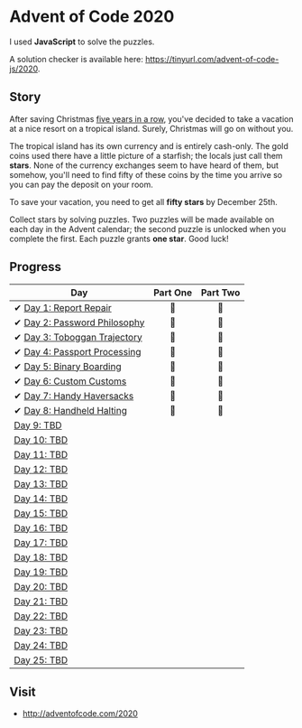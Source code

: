 # Advent of Code 2020

I used **JavaScript** to solve the puzzles.

A solution checker is available here: <https://tinyurl.com/advent-of-code-js/2020>.

## Story

After saving Christmas [five years in a row](https://adventofcode.com/events), you've decided to take a vacation at a nice resort on a tropical island. Surely, Christmas will go on without you.

The tropical island has its own currency and is entirely cash-only. The gold coins used there have a little picture of a starfish; the locals just call them **stars**. None of the currency exchanges seem to have heard of them, but somehow, you'll need to find fifty of these coins by the time you arrive so you can pay the deposit on your room.

To save your vacation, you need to get all **fifty stars** by December 25th.

Collect stars by solving puzzles. Two puzzles will be made available on each day in the Advent calendar; the second puzzle is unlocked when you complete the first. Each puzzle grants **one star**. Good luck!

## Progress

| Day  | Part One | Part Two |
|---|:---:|:---:|
| ✔ [Day 1: Report Repair](https://github.com/joanasesinando/advent-of-code/tree/master/2020/day1)| 🌟 | 🌟 |
| ✔ [Day 2: Password Philosophy](https://github.com/joanasesinando/advent-of-code/tree/master/2020/day2)| 🌟 | 🌟 |
| ✔ [Day 3: Toboggan Trajectory](https://github.com/joanasesinando/advent-of-code/tree/master/2020/day3)| 🌟 | 🌟 |
| ✔ [Day 4: Passport Processing](https://github.com/joanasesinando/advent-of-code/tree/master/2020/day4)| 🌟 | 🌟 |
| ✔ [Day 5: Binary Boarding](https://github.com/joanasesinando/advent-of-code/tree/master/2020/day5)| 🌟 | 🌟 |
| ✔ [Day 6: Custom Customs](https://github.com/joanasesinando/advent-of-code/tree/master/2020/day6)| 🌟 | 🌟 |
| ✔ [Day 7: Handy Haversacks](https://github.com/joanasesinando/advent-of-code/tree/master/2020/day7)| 🌟 | 🌟 |
| ✔ [Day 8: Handheld Halting](https://github.com/joanasesinando/advent-of-code/tree/master/2020/day8)| 🌟 | 🌟 |
| [Day 9: TBD]()| | |
| [Day 10: TBD]()| | |
| [Day 11: TBD]()| | |
| [Day 12: TBD]()| | |
| [Day 13: TBD]()| | |
| [Day 14: TBD]()| | |
| [Day 15: TBD]()| | |
| [Day 16: TBD]()| | |
| [Day 17: TBD]()| | |
| [Day 18: TBD]()| | |
| [Day 19: TBD]()| | |
| [Day 20: TBD]()| | |
| [Day 21: TBD]()| | |
| [Day 22: TBD]()| | |
| [Day 23: TBD]()| | |
| [Day 24: TBD]()| | |
| [Day 25: TBD]()| | |

## Visit
- http://adventofcode.com/2020
